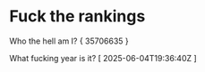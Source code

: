 # Fuck the rankings

Who the hell am I?
{ 35706635 }

What fucking year is it?
[ 2025-06-04T19:36:40Z ]
